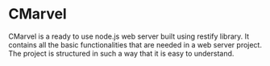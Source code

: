 # CMarvel

CMarvel is a ready to use node.js web server built using restify library. It contains all the basic functionalities that are needed in a web server project. The project is structured in such a way that it is easy to understand.